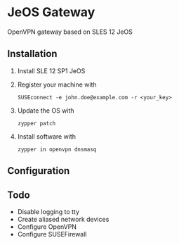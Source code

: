 # JeOS Gateway
OpenVPN gateway based on SLES 12 JeOS

## Installation

1. Install SLE 12 SP1 JeOS
2. Register your machine with
   ```
   SUSEconnect -e john.doe@example.com -r <your_key>
   ```

3. Update the OS with
   ```
   zypper patch
   ```

4. Install software with
   ```
   zypper in openvpn dnsmasq
   ```

## Configuration



## Todo

* Disable logging to tty
* Create aliased network devices
* Configure OpenVPN
* Configure SUSEFirewall



